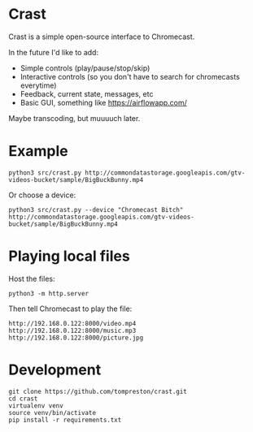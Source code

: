 # Crast
Crast is a simple open-source interface to Chromecast.

In the future I'd like to add:
- Simple controls (play/pause/stop/skip)
- Interactive controls (so you don't have to search for chromecasts everytime)
- Feedback, current state, messages, etc
- Basic GUI, something like https://airflowapp.com/

Maybe transcoding, but muuuuch later.

# Example

    python3 src/crast.py http://commondatastorage.googleapis.com/gtv-videos-bucket/sample/BigBuckBunny.mp4

Or choose a device:

    python3 src/crast.py --device "Chromecast Bitch" http://commondatastorage.googleapis.com/gtv-videos-bucket/sample/BigBuckBunny.mp4

# Playing local files
Host the files:

    python3 -m http.server

Then tell Chromecast to play the file:

    http://192.168.0.122:8000/video.mp4
    http://192.168.0.122:8000/music.mp3
    http://192.168.0.122:8000/picture.jpg

# Development

    git clone https://github.com/tompreston/crast.git
    cd crast
    virtualenv venv
    source venv/bin/activate
    pip install -r requirements.txt

